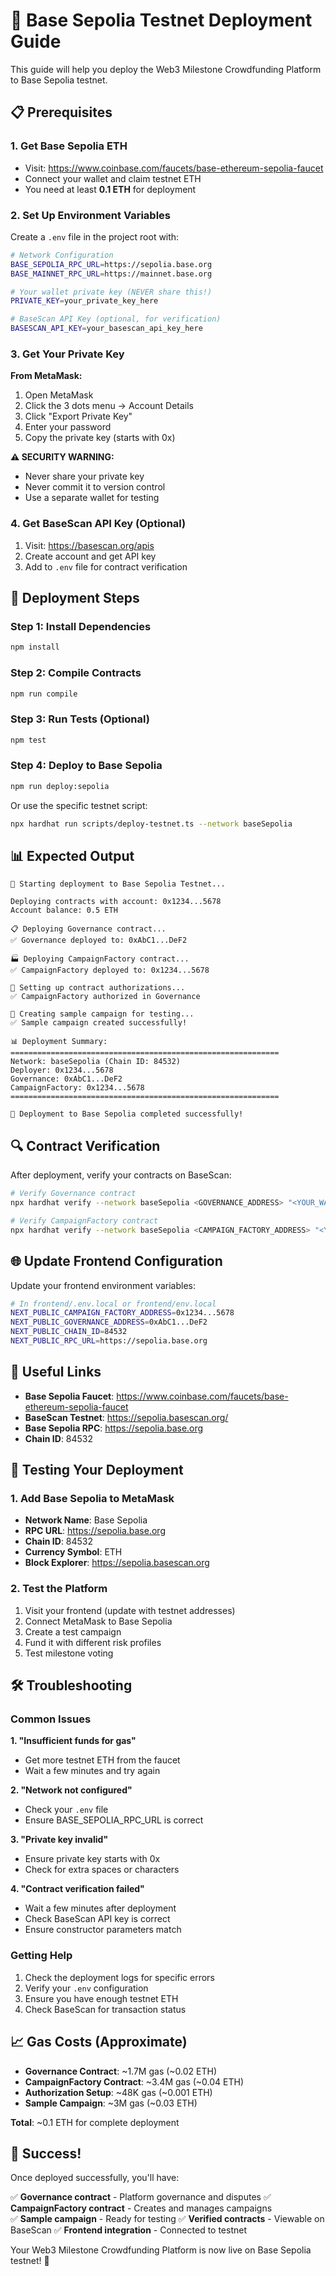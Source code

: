 # 🚀 Base Sepolia Testnet Deployment Guide

This guide will help you deploy the Web3 Milestone Crowdfunding Platform to Base Sepolia testnet.

## 📋 Prerequisites

### 1. Get Base Sepolia ETH
- Visit: https://www.coinbase.com/faucets/base-ethereum-sepolia-faucet
- Connect your wallet and claim testnet ETH
- You need at least **0.1 ETH** for deployment

### 2. Set Up Environment Variables

Create a `.env` file in the project root with:

```bash
# Network Configuration
BASE_SEPOLIA_RPC_URL=https://sepolia.base.org
BASE_MAINNET_RPC_URL=https://mainnet.base.org

# Your wallet private key (NEVER share this!)
PRIVATE_KEY=your_private_key_here

# BaseScan API Key (optional, for verification)
BASESCAN_API_KEY=your_basescan_api_key_here
```

### 3. Get Your Private Key

**From MetaMask:**
1. Open MetaMask
2. Click the 3 dots menu → Account Details
3. Click "Export Private Key"
4. Enter your password
5. Copy the private key (starts with 0x)

**⚠️ SECURITY WARNING:**
- Never share your private key
- Never commit it to version control
- Use a separate wallet for testing

### 4. Get BaseScan API Key (Optional)

1. Visit: https://basescan.org/apis
2. Create account and get API key
3. Add to `.env` file for contract verification

## 🚀 Deployment Steps

### Step 1: Install Dependencies
```bash
npm install
```

### Step 2: Compile Contracts
```bash
npm run compile
```

### Step 3: Run Tests (Optional)
```bash
npm test
```

### Step 4: Deploy to Base Sepolia
```bash
npm run deploy:sepolia
```

Or use the specific testnet script:
```bash
npx hardhat run scripts/deploy-testnet.ts --network baseSepolia
```

## 📊 Expected Output

```
🚀 Starting deployment to Base Sepolia Testnet...

Deploying contracts with account: 0x1234...5678
Account balance: 0.5 ETH

📋 Deploying Governance contract...
✅ Governance deployed to: 0xAbC1...DeF2

🏭 Deploying CampaignFactory contract...
✅ CampaignFactory deployed to: 0x1234...5678

🔗 Setting up contract authorizations...
✅ CampaignFactory authorized in Governance

🧪 Creating sample campaign for testing...
✅ Sample campaign created successfully!

📊 Deployment Summary:
============================================================
Network: baseSepolia (Chain ID: 84532)
Deployer: 0x1234...5678
Governance: 0xAbC1...DeF2
CampaignFactory: 0x1234...5678
============================================================

🎉 Deployment to Base Sepolia completed successfully!
```

## 🔍 Contract Verification

After deployment, verify your contracts on BaseScan:

```bash
# Verify Governance contract
npx hardhat verify --network baseSepolia <GOVERNANCE_ADDRESS> "<YOUR_WALLET_ADDRESS>"

# Verify CampaignFactory contract
npx hardhat verify --network baseSepolia <CAMPAIGN_FACTORY_ADDRESS> "<YOUR_WALLET_ADDRESS>"
```

## 🌐 Update Frontend Configuration

Update your frontend environment variables:

```bash
# In frontend/.env.local or frontend/env.local
NEXT_PUBLIC_CAMPAIGN_FACTORY_ADDRESS=0x1234...5678
NEXT_PUBLIC_GOVERNANCE_ADDRESS=0xAbC1...DeF2
NEXT_PUBLIC_CHAIN_ID=84532
NEXT_PUBLIC_RPC_URL=https://sepolia.base.org
```

## 🔗 Useful Links

- **Base Sepolia Faucet**: https://www.coinbase.com/faucets/base-ethereum-sepolia-faucet
- **BaseScan Testnet**: https://sepolia.basescan.org/
- **Base Sepolia RPC**: https://sepolia.base.org
- **Chain ID**: 84532

## 🎯 Testing Your Deployment

### 1. Add Base Sepolia to MetaMask

- **Network Name**: Base Sepolia
- **RPC URL**: https://sepolia.base.org
- **Chain ID**: 84532
- **Currency Symbol**: ETH
- **Block Explorer**: https://sepolia.basescan.org

### 2. Test the Platform

1. Visit your frontend (update with testnet addresses)
2. Connect MetaMask to Base Sepolia
3. Create a test campaign
4. Fund it with different risk profiles
5. Test milestone voting

## 🛠️ Troubleshooting

### Common Issues

**1. "Insufficient funds for gas"**
- Get more testnet ETH from the faucet
- Wait a few minutes and try again

**2. "Network not configured"**
- Check your `.env` file
- Ensure BASE_SEPOLIA_RPC_URL is correct

**3. "Private key invalid"**
- Ensure private key starts with 0x
- Check for extra spaces or characters

**4. "Contract verification failed"**
- Wait a few minutes after deployment
- Check BaseScan API key is correct
- Ensure constructor parameters match

### Getting Help

1. Check the deployment logs for specific errors
2. Verify your `.env` configuration
3. Ensure you have enough testnet ETH
4. Check BaseScan for transaction status

## 📈 Gas Costs (Approximate)

- **Governance Contract**: ~1.7M gas (~0.02 ETH)
- **CampaignFactory Contract**: ~3.4M gas (~0.04 ETH)
- **Authorization Setup**: ~48K gas (~0.001 ETH)
- **Sample Campaign**: ~3M gas (~0.03 ETH)

**Total**: ~0.1 ETH for complete deployment

## 🎉 Success!

Once deployed successfully, you'll have:

✅ **Governance contract** - Platform governance and disputes
✅ **CampaignFactory contract** - Creates and manages campaigns  
✅ **Sample campaign** - Ready for testing
✅ **Verified contracts** - Viewable on BaseScan
✅ **Frontend integration** - Connected to testnet

Your Web3 Milestone Crowdfunding Platform is now live on Base Sepolia testnet! 🚀


